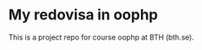 My redovisa in oophp
====================

This is a project repo for course oophp at BTH (bth.se).
